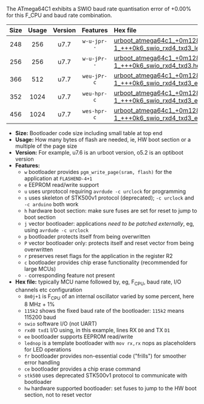 The ATmega64C1 exhibits a SWIO baud rate quantisation error of +0.00% for this F_CPU and baud rate combination.

|Size|Usage|Version|Features|Hex file|
|:-:|:-:|:-:|:-:|:--|
|248|256|u7.7|`w-u-jpr--`|[urboot_atmega64c1_+0m128h-1_+++0k6_swio_rxd4_txd3_lednop.hex](https://raw.githubusercontent.com/stefanrueger/urboot.hex/main/mcus/atmega64c1/internal_oscillator/fcpu_+0m128h-1/br_+++0k6/urboot_atmega64c1_+0m128h-1_+++0k6_swio_rxd4_txd3_lednop.hex)|
|256|256|u7.7|`w-u-jPr--`|[urboot_atmega64c1_+0m128h-1_+++0k6_swio_rxd4_txd3.hex](https://raw.githubusercontent.com/stefanrueger/urboot.hex/main/mcus/atmega64c1/internal_oscillator/fcpu_+0m128h-1/br_+++0k6/urboot_atmega64c1_+0m128h-1_+++0k6_swio_rxd4_txd3.hex)|
|366|512|u7.7|`weu-jPr-c`|[urboot_atmega64c1_+0m128h-1_+++0k6_swio_rxd4_txd3_ee_lednop_fr_ce.hex](https://raw.githubusercontent.com/stefanrueger/urboot.hex/main/mcus/atmega64c1/internal_oscillator/fcpu_+0m128h-1/br_+++0k6/urboot_atmega64c1_+0m128h-1_+++0k6_swio_rxd4_txd3_ee_lednop_fr_ce.hex)|
|352|1024|u7.7|`weu-hpr-c`|[urboot_atmega64c1_+0m128h-1_+++0k6_swio_rxd4_txd3_ee_lednop_fr_ce_hw.hex](https://raw.githubusercontent.com/stefanrueger/urboot.hex/main/mcus/atmega64c1/internal_oscillator/fcpu_+0m128h-1/br_+++0k6/urboot_atmega64c1_+0m128h-1_+++0k6_swio_rxd4_txd3_ee_lednop_fr_ce_hw.hex)|
|456|1024|u7.7|`wes-hpr-c`|[urboot_atmega64c1_+0m128h-1_+++0k6_swio_rxd4_txd3_ee_lednop_fr_ce_stk500_hw.hex](https://raw.githubusercontent.com/stefanrueger/urboot.hex/main/mcus/atmega64c1/internal_oscillator/fcpu_+0m128h-1/br_+++0k6/urboot_atmega64c1_+0m128h-1_+++0k6_swio_rxd4_txd3_ee_lednop_fr_ce_stk500_hw.hex)|

- **Size:** Bootloader code size including small table at top end
- **Usage:** How many bytes of flash are needed, ie, HW boot section or a multiple of the page size
- **Version:** For example, u7.6 is an urboot version, o5.2 is an optiboot version
- **Features:**
  + `w` bootloader provides `pgm_write_page(sram, flash)` for the application at `FLASHEND-4+1`
  + `e` EEPROM read/write support
  + `u` uses urprotocol requiring `avrdude -c urclock` for programming
  + `s` uses skeleton of STK500v1 protocol (deprecated); `-c urclock` and `-c arduino` both work
  + `h` hardware boot section: make sure fuses are set for reset to jump to boot section
  + `j` vector bootloader: applications *need to be patched externally*, eg, using `avrdude -c urclock`
  + `p` bootloader protects itself from being overwritten
  + `P` vector bootloader only: protects itself and reset vector from being overwritten
  + `r` preserves reset flags for the application in the register R2
  + `c` bootloader provides chip erase functionality (recommended for large MCUs)
  + `-` corresponding feature not present
- **Hex file:** typically MCU name followed by, eg, F<sub>CPU</sub>, baud rate, I/O channels etc configuration
  + `8m0j+1` is F<sub>CPU</sub> of an internal oscillator varied by some percent, here 8 MHz + 1%
  + `115k2` shows the fixed baud rate of the bootloader: `115k2` means 115200 baud
  + `swio` software I/O (not UART)
  + `rxd0 txd1` I/O using, in this example, lines RX `D0` and TX `D1`
  + `ee` bootloader supports EEPROM read/write
  + `lednop` is a template bootloader with `mov rx,rx` nops as placeholders for LED operations
  + `fr` bootloader provides non-essential code ("frills") for smoother error handling
  + `ce` bootloader provides a chip erase command
  + `stk500` uses deprecated STK500v1 protocol to communicate with bootloader
  + `hw` hardware supported bootloader: set fuses to jump to the HW boot section, not to reset vector

